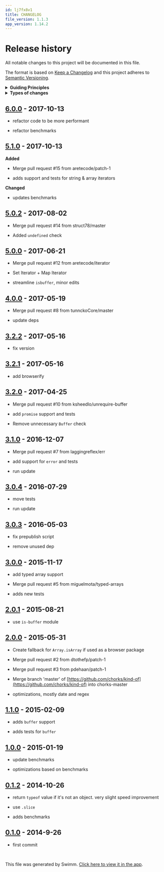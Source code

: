 ```yaml
---
id: lj7fx8v1
title: CHANGELOG
file_version: 1.1.3
app_version: 1.14.2
---
```


# Release history

All notable changes to this project will be documented in this file.

The format is based on [Keep a Changelog](http://keepachangelog.com/en/1.0.0/) and this project adheres to [Semantic Versioning](http://semver.org/spec/v2.0.0.html).

<details> <summary><strong>Guiding Principles</strong></summary>

*   Changelogs are for humans, not machines.

*   There should be an entry for every single version.

*   The same types of changes should be grouped.

*   Versions and sections should be linkable.

*   The latest version comes first.

*   The release date of each versions is displayed.

*   Mention whether you follow Semantic Versioning.

</details> <details> <summary><strong>Types of changes</strong></summary>

Changelog entries are classified using the following labels _(from_ [_keep-a-changelog_](http://keepachangelog.com/)):

*   `Added` for new features.

*   `Changed` for changes in existing functionality.

*   `Deprecated` for soon-to-be removed features.

*   `Removed` for now removed features.

*   `Fixed` for any bug fixes.

*   `Security` in case of vulnerabilities.

</details>

## [6.0.0](https://github.com/jonschlinkert/kind-of/compare/5.1.0...6.0.0) - 2017-10-13

*   refactor code to be more performant

*   refactor benchmarks

## [5.1.0](https://github.com/jonschlinkert/kind-of/compare/5.0.2...5.1.0) - 2017-10-13

**Added**

*   Merge pull request #15 from aretecode/patch-1

*   adds support and tests for string & array iterators

**Changed**

*   updates benchmarks

## [5.0.2](https://github.com/jonschlinkert/kind-of/compare/5.0.1...5.0.2) - 2017-08-02

*   Merge pull request #14 from struct78/master

*   Added `undefined` check

## [5.0.0](https://github.com/jonschlinkert/kind-of/compare/4.0.0...5.0.0) - 2017-06-21

*   Merge pull request #12 from aretecode/iterator

*   Set Iterator + Map Iterator

*   streamline `isbuffer`, minor edits

## [4.0.0](https://github.com/jonschlinkert/kind-of/compare/3.2.2...4.0.0) - 2017-05-19

*   Merge pull request #8 from tunnckoCore/master

*   update deps

## [3.2.2](https://github.com/jonschlinkert/kind-of/compare/3.2.1...3.2.2) - 2017-05-16

*   fix version

## [3.2.1](https://github.com/jonschlinkert/kind-of/compare/3.2.0...3.2.1) - 2017-05-16

*   add browserify

## [3.2.0](https://github.com/jonschlinkert/kind-of/compare/3.1.0...3.2.0) - 2017-04-25

*   Merge pull request #10 from ksheedlo/unrequire-buffer

*   add `promise` support and tests

*   Remove unnecessary `Buffer` check

## [3.1.0](https://github.com/jonschlinkert/kind-of/compare/3.0.4...3.1.0) - 2016-12-07

*   Merge pull request #7 from laggingreflex/err

*   add support for `error` and tests

*   run update

## [3.0.4](https://github.com/jonschlinkert/kind-of/compare/3.0.3...3.0.4) - 2016-07-29

*   move tests

*   run update

## [3.0.3](https://github.com/jonschlinkert/kind-of/compare/3.0.0...3.0.3) - 2016-05-03

*   fix prepublish script

*   remove unused dep

## [3.0.0](https://github.com/jonschlinkert/kind-of/compare/2.0.1...3.0.0) - 2015-11-17

*   add typed array support

*   Merge pull request #5 from miguelmota/typed-arrays

*   adds new tests

## [2.0.1](https://github.com/jonschlinkert/kind-of/compare/2.0.0...2.0.1) - 2015-08-21

*   use `is-buffer` module

## [2.0.0](https://github.com/jonschlinkert/kind-of/compare/1.1.0...2.0.0) - 2015-05-31

*   Create fallback for `Array.isArray` if used as a browser package

*   Merge pull request #2 from dtothefp/patch-1

*   Merge pull request #3 from pdehaan/patch-1

*   Merge branch 'master' of [https://github.com/chorks/kind-of](https://github.com/chorks/kind-of) into chorks-master

*   optimizations, mostly date and regex

## [1.1.0](https://github.com/jonschlinkert/kind-of/compare/1.0.0...1.1.0) - 2015-02-09

*   adds `buffer` support

*   adds tests for `buffer`

## [1.0.0](https://github.com/jonschlinkert/kind-of/compare/0.1.2...1.0.0) - 2015-01-19

*   update benchmarks

*   optimizations based on benchmarks

## [0.1.2](https://github.com/jonschlinkert/kind-of/compare/0.1.0...0.1.2) - 2014-10-26

*   return `typeof` value if it's not an object. very slight speed improvement

*   use `.slice`

*   adds benchmarks

## [0.1.0](https://github.com/jonschlinkert/kind-of/commit/2fae09b0b19b1aadb558e9be39f0c3ef6034eb87) - 2014-9-26

*   first commit

<br/>

This file was generated by Swimm. [Click here to view it in the app](https://app.swimm.io/repos/Z2l0aHViJTNBJTNBYmxvZyUzQSUzQXdlbmZlbmd3YW5n/docs/lj7fx8v1).
